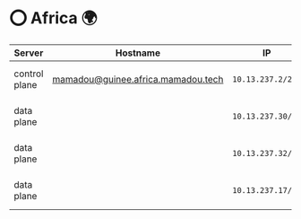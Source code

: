 # :o: Africa :earth_africa:

| Server           | Hostname                             |  IP               | Specs                 |
|------------------|--------------------------------------|-------------------|-----------------------|
| control plane    | mamadou@guinee.africa.mamadou.tech      | `10.13.237.2/24` | 64GB Ram,      16cpus |
| data plane       |      | `10.13.237.30/24` | 64GB Ram,      16cpus |
| data plane       |      | `10.13.237.32/24` | 64GB Ram,       8cpus |
| data plane       |       | `10.13.237.17/24` | 64GB Ram,      16cpus |
